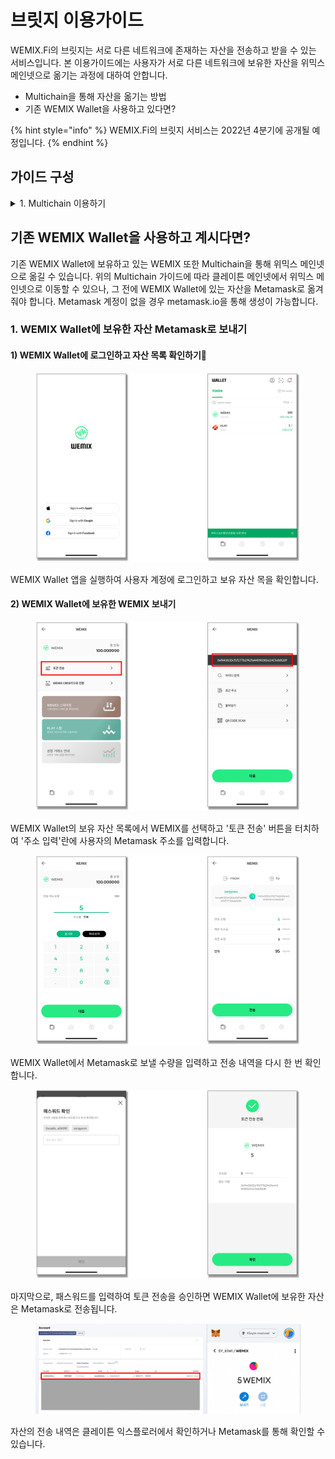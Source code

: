 # 브릿지 이용가이드

WEMIX.Fi의 브릿지는 서로 다른 네트워크에 존재하는 자산을 전송하고 받을 수 있는 서비스입니다. 본 이용가이드에는 사용자가 서로 다른 네트워크에 보유한 자산을 위믹스 메인넷으로 옮기는 과정에 대하여 안합니다.

* Multichain을 통해 자산을 옮기는 방법
* 기존 WEMIX Wallet을 사용하고 있다면?

{% hint style="info" %}
WEMIX.Fi의 브릿지 서비스는 2022년 4분기에 공개될 예정입니다.
{% endhint %}

## 가이드 구성 <a href="#undefined" id="undefined"></a>

<details>

<summary>1. Multichain 이용하기</summary>

* Multichain 연결하기
* 메타마스크 연결하기
* 자산을 보내는 네트워크와 보내는 자산 선택하기
* 자산을 받을 네트워크와 수량 선택하기
* 트랜잭션 승인 및 내역 확인

</details>

## 기존 WEMIX Wallet을 사용하고 계시다면?

기존 WEMIX Wallet에 보유하고 있는 WEMIX 또한 Multichain을 통해 위믹스 메인넷으로 옮길 수 있습니다. 위의 Multichain 가이드에 따라 클레이튼 메인넷에서 위믹스 메인넷으로 이동할 수 있으나, 그 전에 WEMIX Wallet에 있는 자산을 Metamask로 옮겨줘야 합니다. Metamask 계정이 없을 경우 metamask.io을 통해 생성이 가능합니다.

### 1. WEMIX Wallet에 보유한 자산 Metamask로 보내기

#### 1) WEMIX Wallet에 로그인하고 자산 목록 확인하기

<figure><img src="../../.gitbook/assets/bridge_guide13.png" alt=""><figcaption></figcaption></figure>

WEMIX Wallet 앱을 실행하여 사용자 계정에 로그인하고 보유 자산 목을 확인합니다.

#### 2) WEMIX Wallet에 보유한 WEMIX 보내기

<figure><img src="../../.gitbook/assets/bridge_guide14 (1).png" alt=""><figcaption></figcaption></figure>

WEMIX Wallet의 보유 자산 목록에서 WEMIX를 선택하고 '토큰 전송' 버튼을 터치하여 '주소 입력'란에 사용자의 Metamask 주소를 입력합니다.

<figure><img src="../../.gitbook/assets/bridge_guide16.png" alt=""><figcaption></figcaption></figure>

WEMIX Wallet에서 Metamask로 보낼 수량을 입력하고 전송 내역을 다시 한 번 확인합니다.

<figure><img src="../../.gitbook/assets/bridge_guide17.png" alt=""><figcaption></figcaption></figure>

마지막으로, 패스워드를 입력하여 토큰 전송을 승인하면 WEMIX Wallet에 보유한 자산은 Metamask로 전송됩니다.

<figure><img src="../../.gitbook/assets/bridge_guide18.png" alt=""><figcaption></figcaption></figure>

자산의 전송 내역은 클레이튼 익스플로러에서 확인하거나 Metamask를 통해 확인할 수 있습니다.
